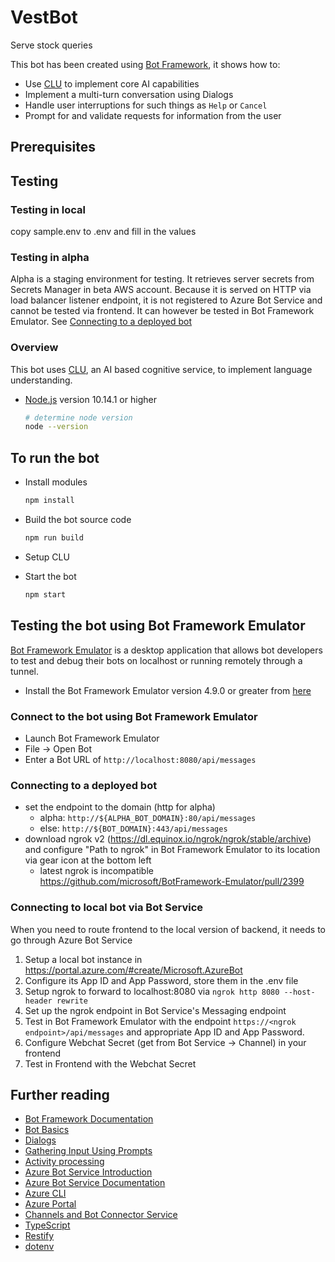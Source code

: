 # VestBot

Serve stock queries

This bot has been created using [Bot Framework](https://dev.botframework.com), it shows how to:

- Use [CLU](https://language.cognitive.azure.com/) to implement core AI capabilities
- Implement a multi-turn conversation using Dialogs
- Handle user interruptions for such things as `Help` or `Cancel`
- Prompt for and validate requests for information from the user

## Prerequisites


## Testing
### Testing in local
copy sample.env to .env and fill in the values

### Testing in alpha
Alpha is a staging environment for testing. It retrieves server secrets from Secrets Manager in beta AWS account.
Because it is served on HTTP via load balancer listener endpoint, it is not registered to Azure Bot Service and cannot be tested via frontend. It can however be tested in Bot Framework Emulator.
See [Connecting to a deployed bot](#connecting-to-a-deployed-bot)

### Overview

This bot uses [CLU](https://language.cognitive.azure.com/), an AI based cognitive service, to implement language understanding.

- [Node.js](https://nodejs.org) version 10.14.1 or higher


    ```bash
    # determine node version
    node --version
    ```


## To run the bot

- Install modules

    ```bash
    npm install
    ```
- Build the bot source code

    ```bash
    npm run build
    ```
- Setup CLU

- Start the bot

    ```bash
    npm start
    ```
  
## Testing the bot using Bot Framework Emulator

[Bot Framework Emulator](https://github.com/microsoft/botframework-emulator) is a desktop application that allows bot developers to test and debug their bots on localhost or running remotely through a tunnel.

- Install the Bot Framework Emulator version 4.9.0 or greater from [here](https://github.com/Microsoft/BotFramework-Emulator/releases) 

### Connect to the bot using Bot Framework Emulator

- Launch Bot Framework Emulator
- File -> Open Bot
- Enter a Bot URL of `http://localhost:8080/api/messages`

### Connecting to a deployed bot
- set the endpoint to the domain (http for alpha) 
  - alpha: `http://${ALPHA_BOT_DOMAIN}:80/api/messages`
  - else: `http://${BOT_DOMAIN}:443/api/messages`
- download ngrok v2  (https://dl.equinox.io/ngrok/ngrok/stable/archive) and configure "Path to ngrok" in Bot Framework Emulator to its location via gear icon at the bottom left 
  - latest ngrok is incompatible https://github.com/microsoft/BotFramework-Emulator/pull/2399 

### Connecting to local bot via Bot Service
When you need to route frontend to the local version of backend, it needs to go through Azure Bot Service
1. Setup a local bot instance in https://portal.azure.com/#create/Microsoft.AzureBot
2. Configure its App ID and App Password, store them in the .env file 
3. Setup ngrok to forward to localhost:8080 via  `ngrok http 8080 --host-header rewrite`
4. Set up the ngrok endpoint in Bot Service's Messaging endpoint
5. Test in Bot Framework Emulator with the endpoint `https://<ngrok endpoint>/api/messages` and appropriate App ID and App Password.
6. Configure Webchat Secret (get from Bot Service -> Channel) in your frontend 
7. Test in Frontend with the Webchat Secret

## Further reading

- [Bot Framework Documentation](https://docs.botframework.com)
- [Bot Basics](https://docs.microsoft.com/azure/bot-service/bot-builder-basics?view=azure-bot-service-4.0)
- [Dialogs](https://docs.microsoft.com/en-us/azure/bot-service/bot-builder-concept-dialog?view=azure-bot-service-4.0)
- [Gathering Input Using Prompts](https://docs.microsoft.com/en-us/azure/bot-service/bot-builder-prompts?view=azure-bot-service-4.0)
- [Activity processing](https://docs.microsoft.com/en-us/azure/bot-service/bot-builder-concept-activity-processing?view=azure-bot-service-4.0)
- [Azure Bot Service Introduction](https://docs.microsoft.com/azure/bot-service/bot-service-overview-introduction?view=azure-bot-service-4.0)
- [Azure Bot Service Documentation](https://docs.microsoft.com/azure/bot-service/?view=azure-bot-service-4.0)
- [Azure CLI](https://docs.microsoft.com/cli/azure/?view=azure-cli-latest)
- [Azure Portal](https://portal.azure.com)
- [Channels and Bot Connector Service](https://docs.microsoft.com/en-us/azure/bot-service/bot-concepts?view=azure-bot-service-4.0)
- [TypeScript](https://www.typescriptlang.org)
- [Restify](https://www.npmjs.com/package/restify)
- [dotenv](https://www.npmjs.com/package/dotenv)
